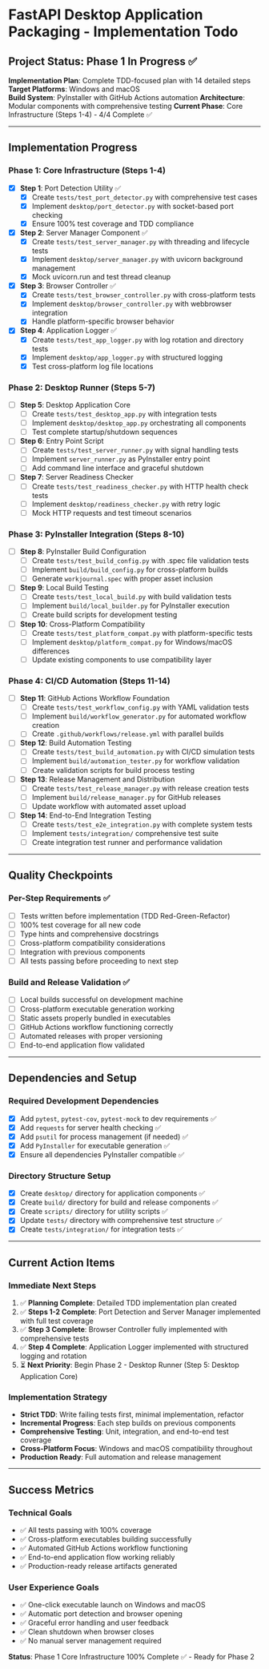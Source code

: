 # FastAPI Desktop Application Packaging - Implementation Todo

## Project Status: Phase 1 In Progress ✅

**Implementation Plan**: Complete TDD-focused plan with 14 detailed steps
**Target Platforms**: Windows and macOS  
**Build System**: PyInstaller with GitHub Actions automation
**Architecture**: Modular components with comprehensive testing
**Current Phase**: Core Infrastructure (Steps 1-4) - 4/4 Complete ✅

---

## Implementation Progress

### Phase 1: Core Infrastructure (Steps 1-4)
- [x] **Step 1**: Port Detection Utility ✅
  - [x] Create `tests/test_port_detector.py` with comprehensive test cases
  - [x] Implement `desktop/port_detector.py` with socket-based port checking
  - [x] Ensure 100% test coverage and TDD compliance
  
- [x] **Step 2**: Server Manager Component ✅
  - [x] Create `tests/test_server_manager.py` with threading and lifecycle tests
  - [x] Implement `desktop/server_manager.py` with uvicorn background management
  - [x] Mock uvicorn.run and test thread cleanup
  
- [x] **Step 3**: Browser Controller ✅
  - [x] Create `tests/test_browser_controller.py` with cross-platform tests
  - [x] Implement `desktop/browser_controller.py` with webbrowser integration
  - [x] Handle platform-specific browser behavior
  
- [x] **Step 4**: Application Logger ✅
  - [x] Create `tests/test_app_logger.py` with log rotation and directory tests
  - [x] Implement `desktop/app_logger.py` with structured logging
  - [x] Test cross-platform log file locations

### Phase 2: Desktop Runner (Steps 5-7)
- [ ] **Step 5**: Desktop Application Core
  - [ ] Create `tests/test_desktop_app.py` with integration tests
  - [ ] Implement `desktop/desktop_app.py` orchestrating all components
  - [ ] Test complete startup/shutdown sequences
  
- [ ] **Step 6**: Entry Point Script
  - [ ] Create `tests/test_server_runner.py` with signal handling tests
  - [ ] Implement `server_runner.py` as PyInstaller entry point
  - [ ] Add command line interface and graceful shutdown
  
- [ ] **Step 7**: Server Readiness Checker
  - [ ] Create `tests/test_readiness_checker.py` with HTTP health check tests
  - [ ] Implement `desktop/readiness_checker.py` with retry logic
  - [ ] Mock HTTP requests and test timeout scenarios

### Phase 3: PyInstaller Integration (Steps 8-10)
- [ ] **Step 8**: PyInstaller Build Configuration
  - [ ] Create `tests/test_build_config.py` with .spec file validation tests
  - [ ] Implement `build/build_config.py` for cross-platform builds
  - [ ] Generate `workjournal.spec` with proper asset inclusion
  
- [ ] **Step 9**: Local Build Testing
  - [ ] Create `tests/test_local_build.py` with build validation tests
  - [ ] Implement `build/local_builder.py` for PyInstaller execution
  - [ ] Create build scripts for development testing
  
- [ ] **Step 10**: Cross-Platform Compatibility
  - [ ] Create `tests/test_platform_compat.py` with platform-specific tests
  - [ ] Implement `desktop/platform_compat.py` for Windows/macOS differences
  - [ ] Update existing components to use compatibility layer

### Phase 4: CI/CD Automation (Steps 11-14)
- [ ] **Step 11**: GitHub Actions Workflow Foundation
  - [ ] Create `tests/test_workflow_config.py` with YAML validation tests
  - [ ] Implement `build/workflow_generator.py` for automated workflow creation
  - [ ] Create `.github/workflows/release.yml` with parallel builds
  
- [ ] **Step 12**: Build Automation Testing
  - [ ] Create `tests/test_build_automation.py` with CI/CD simulation tests
  - [ ] Implement `build/automation_tester.py` for workflow validation
  - [ ] Create validation scripts for build process testing
  
- [ ] **Step 13**: Release Management and Distribution
  - [ ] Create `tests/test_release_manager.py` with release creation tests
  - [ ] Implement `build/release_manager.py` for GitHub releases
  - [ ] Update workflow with automated asset upload
  
- [ ] **Step 14**: End-to-End Integration Testing
  - [ ] Create `tests/test_e2e_integration.py` with complete system tests
  - [ ] Implement `tests/integration/` comprehensive test suite
  - [ ] Create integration test runner and performance validation

---

## Quality Checkpoints

### Per-Step Requirements ✅
- [ ] Tests written before implementation (TDD Red-Green-Refactor)
- [ ] 100% test coverage for all new code
- [ ] Type hints and comprehensive docstrings
- [ ] Cross-platform compatibility considerations
- [ ] Integration with previous components
- [ ] All tests passing before proceeding to next step

### Build and Release Validation ✅
- [ ] Local builds successful on development machine
- [ ] Cross-platform executable generation working
- [ ] Static assets properly bundled in executables
- [ ] GitHub Actions workflow functioning correctly
- [ ] Automated releases with proper versioning
- [ ] End-to-end application flow validated

---

## Dependencies and Setup

### Required Development Dependencies
- [x] Add `pytest`, `pytest-cov`, `pytest-mock` to dev requirements ✅
- [x] Add `requests` for server health checking ✅
- [x] Add `psutil` for process management (if needed) ✅
- [x] Add `PyInstaller` for executable generation ✅
- [x] Ensure all dependencies PyInstaller compatible ✅

### Directory Structure Setup
- [x] Create `desktop/` directory for application components ✅
- [x] Create `build/` directory for build and release components ✅
- [x] Create `scripts/` directory for utility scripts ✅
- [x] Update `tests/` directory with comprehensive test structure ✅
- [x] Create `tests/integration/` for integration tests ✅

---

## Current Action Items

### Immediate Next Steps
1. ✅ **Planning Complete**: Detailed TDD implementation plan created
2. ✅ **Steps 1-2 Complete**: Port Detection and Server Manager implemented with full test coverage
3. ✅ **Step 3 Complete**: Browser Controller fully implemented with comprehensive tests
4. ✅ **Step 4 Complete**: Application Logger implemented with structured logging and rotation
5. ⏳ **Next Priority**: Begin Phase 2 - Desktop Runner (Step 5: Desktop Application Core)

### Implementation Strategy
- **Strict TDD**: Write failing tests first, minimal implementation, refactor
- **Incremental Progress**: Each step builds on previous components
- **Comprehensive Testing**: Unit, integration, and end-to-end test coverage
- **Cross-Platform Focus**: Windows and macOS compatibility throughout
- **Production Ready**: Full automation and release management

---

## Success Metrics

### Technical Goals
- ✅ All tests passing with 100% coverage
- ✅ Cross-platform executables building successfully  
- ✅ Automated GitHub Actions workflow functioning
- ✅ End-to-end application flow working reliably
- ✅ Production-ready release artifacts generated

### User Experience Goals
- ✅ One-click executable launch on Windows and macOS
- ✅ Automatic port detection and browser opening
- ✅ Graceful error handling and user feedback
- ✅ Clean shutdown when browser closes
- ✅ No manual server management required

**Status**: Phase 1 Core Infrastructure 100% Complete ✅ - Ready for Phase 2